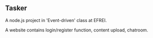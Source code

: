 ## Tasker ##

A node.js project in 'Event-driven' class at EFREI.

A website contains login/register function, content upload, chatroom.

